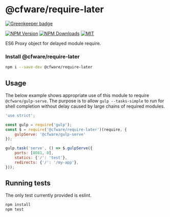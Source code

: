 # @cfware/require-later

[![Greenkeeper badge](https://badges.greenkeeper.io/cfware/require-later.svg)](https://greenkeeper.io/)

[![NPM Version][npm-image]][npm-url]
[![NPM Downloads][downloads-image]][downloads-url]
[![MIT][license-image]](LICENSE)

ES6 Proxy object for delayed module require.

### Install @cfware/require-later

```sh
npm i --save-dev @cfware/require-later
```

## Usage

The below example shows appropriate use of this module to require `@cfware/gulp-serve`.
The purpose is to allow `gulp --tasks-simple` to run for shell completion without delay
caused by large chains of required modules.

```js
'use strict';

const gulp = require('gulp');
const $ = require('@cfware/require-later')(require, {
	gulpServe: '@cfware/gulp-serve'
});

gulp.task('serve', () => $.gulpServe({
	ports: [8081, 0],
	statics: {'/': 'test'},
	redirects: {'/': '/my-app'},
}));
```

## Running tests

The only test currently provided is eslint.

```sh
npm install
npm test
```

[npm-image]: https://img.shields.io/npm/v/@cfware/require-later.svg
[npm-url]: https://npmjs.org/package/@cfware/require-later
[downloads-image]: https://img.shields.io/npm/dm/@cfware/require-later.svg
[downloads-url]: https://npmjs.org/package/@cfware/require-later
[license-image]: https://img.shields.io/github/license/cfware/require-later.svg

